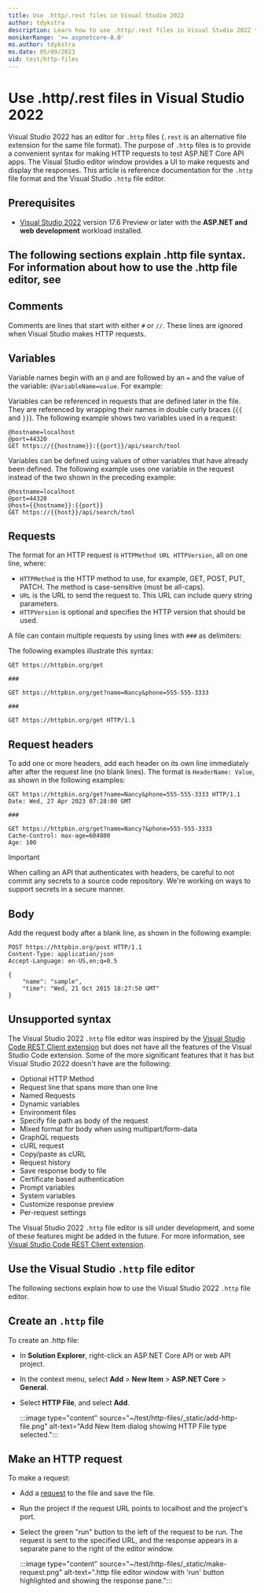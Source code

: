 ```yaml
---
title: Use .http/.rest files in Visual Studio 2022
author: tdykstra
description: Learn how to use .http/.rest files in Visual Studio 2022 to test ASPNET Core apps.
monikerRange: '>= aspnetcore-8.0'
ms.author: tdykstra
ms.date: 05/09/2023
uid: test/http-files
---
```

# Use .http/.rest files in Visual Studio 2022

Visual Studio 2022 has an editor for `.http` files (`.rest` is an alternative file extension for the same file format). The purpose of `.http` files is to provide a convenient syntax for making HTTP requests to test ASP.NET Core API apps. The Visual Studio editor window provides a UI to make requests and display the responses. This article is reference documentation for the `.http` file format and the Visual Studio `.http` file editor.

## Prerequisites

* [Visual Studio 2022](https://visualstudio.microsoft.com/vs/) version 17.6 Preview or later with the **ASP.NET and web development** workload installed.

## The following sections explain .http file syntax. For information about how to use the .http file editor, see 
## Comments

Comments are lines that start with either `#` or `//`. These lines are ignored when Visual Studio makes HTTP requests.

## Variables

Variable names begin with an `@` and are followed by an `=` and the value of the variable: `@VariableName=value`. For example:

Variables can be referenced in requests that are defined later in the file. They are referenced by wrapping their names in double curly braces (`{{` and `}}`). The following example shows two variables used in a request:

```
@hostname=localhost
@port=44320
GET https://{{hostname}}:{{port}}/api/search/tool
```

Variables can be defined using values of other variables that have already been defined. The following example uses one variable in the request instead of the two shown in the preceding example:

```
@hostname=localhost
@port=44320
@host={{hostname}}:{{port}}
GET https://{{host}}/api/search/tool
```

## Requests

The format for an HTTP request is `HTTPMethod URL HTTPVersion`, all on one line, where:

* `HTTPMethod` is the HTTP method to use, for example, GET, POST, PUT, PATCH. The method is case-sensitive (must be all-caps).
* `URL` is the URL to send the request to. This URL can include query string parameters.
* `HTTPVersion` is optional and specifies the HTTP version that should be used.

A file can contain multiple requests by using lines with `###` as delimiters:

The following examples illustrate this syntax:

```
GET https://httpbin.org/get

###

GET https://httpbin.org/get?name=Nancy&phone=555-555-3333

###

GET https://httpbin.org/get HTTP/1.1
```

## Request headers

To add one or more headers, add each header on its own line immediately after after the request line (no blank lines). The format is `HeaderName: Value`, as shown in the following examples:

```
GET https://httpbin.org/get?name=Nancy&phone=555-555-3333 HTTP/1.1
Date: Wed, 27 Apr 2023 07:28:00 GMT

###

GET https://httpbin.org/get?name=Nancy?&phone=555-555-3333
Cache-Control: max-age=604800
Age: 100
```

> [!IMPORTANT]
> When calling an API that authenticates with headers, be careful to not commit any secrets to a source code repository. We're working on ways to support secrets in a secure manner.

## Body

Add the request body after a blank line, as shown in the following example:

```
POST https://httpbin.org/post HTTP/1.1
Content-Type: application/json
Accept-Language: en-US,en;q=0.5

{
    "name": "sample",
    "time": "Wed, 21 Oct 2015 18:27:50 GMT"
}
```

## Unsupported syntax

The Visual Studio 2022 `.http` file editor was inspired by the [Visual Studio Code REST Client extension](https://marketplace.visualstudio.com/items?itemName=humao.rest-client) but does not have all the features of the Visual Studio Code extension. Some of the more significant features that it has but Visual Studio 2022 doesn't have are the following:

* Optional HTTP Method
* Request line that spans more than one line
* Named Requests
* Dynamic variables
* Environment files
* Specify file path as body of the request
* Mixed format for body when using multipart/form-data
* GraphQL requests
* cURL request
* Copy/paste as cURL
* Request history
* Save response body to file
* Certificate based authentication
* Prompt variables
* System variables
* Customize response preview
* Per-request settings

The Visual Studio 2022 `.http` file editor is sill under development, and some of these features might be added in the future. For more information, see [Visual Studio Code REST Client extension](https://marketplace.visualstudio.com/items?itemName=humao.rest-client).

## Use the Visual Studio `.http` file editor

The following sections explain how to use the Visual Studio 2022 `.http` file editor.

## Create an `.http` file

To create an .http file:

* In **Solution Explorer**, right-click an ASP.NET Core API or web API project.
* In the context menu, select **Add** > **New Item** > **ASP.NET Core** > **General**.
* Select **HTTP File**, and select **Add**.

  :::image type="content" source="~/test/http-files/_static/add-http-file.png" alt-text="Add New Item dialog showing HTTP File type selected.":::

## Make an HTTP request

To make a request:

* Add a [request](#requests) to the file and save the file.
* Run the project if the request URL points to localhost and the project's port.
* Select the green "run" button to the left of the request to be run.
  The request is sent to the specified URL, and the response appears in a separate pane to the right of the editor window.

  :::image type="content" source="~/test/http-files/_static/make-request.png" alt-text=".http file editor window with 'run' button highlighted and showing the response pane.":::





